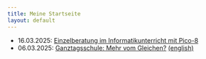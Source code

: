 ```yaml
---
title: Meine Startseite
layout: default
---
```


- 16.03.2025: [Einzelberatung im Informatikunterricht mit Pico-8](https://fpiesik.github.io/blog/Einzelberatung_im_Informatikunterricht_mit_Pico-8.html)
- 06.03.2025: [Ganztagsschule: Mehr vom Gleichen?](https://fpiesik.github.io/blog/Ganztagsschule:_Mehr_vom_Gleichen.htm) [(english)](https://fpiesik.github.io/blog/Full-Day_Schooling:_More_of_the_Same.htm)


